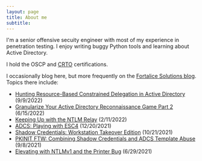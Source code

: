 ```yaml
---
layout: page
title: About me
subtitle:
---
```


I'm a senior offensive secuity engineer with most of my experience in penetration testing. I enjoy writing buggy Python tools and learning about Active Directory. 

I hold the OSCP and [CRTO](https://eu.badgr.com/public/assertions/VnFfDX96TlG8vAspRQVjbA) certifications.

I occasionally blog here, but more frequently on the [Fortalice Solutions blog](https://www.fortalicesolutions.com/blog). Topics there include:
- [Hunting Resource-Based Constrained Delegation in Active Directory](https://www.fortalicesolutions.com/posts/hunting-resource-based-constrained-delegation-in-active-directory) (9/9/2022)
- [Granularize Your Active Directory Reconnaissance Game Part 2](https://www.fortalicesolutions.com/posts/granularize-your-active-directory-reconnaissance-game-part-2) (6/15/2022)
- [Keeping Up with the NTLM Relay](https://www.fortalicesolutions.com/posts/keeping-up-with-the-ntlm-relay) (2/11/2022)
- [ADCS: Playing with ESC4](https://www.fortalicesolutions.com/posts/adcs-playing-with-esc4) (12/20/2021)
- [Shadow Credentials: Workstation Takeover Edition](https://www.fortalicesolutions.com/posts/shadow-credentials-workstation-takeover-edition) (10/21/2021)
- [PKINIT FTW: Combining Shadow Credentials and ADCS Template Abuse](https://www.fortalicesolutions.com/posts/pkinit-ftw-chaining-shadow-credentials-and-adcs-template-abuse) (9/8/2021)
- [Elevating with NTLMv1 and the Printer Bug](https://www.fortalicesolutions.com/posts/elevating-with-ntlmv1-and-the-printer-bug) (6/29/2021)
